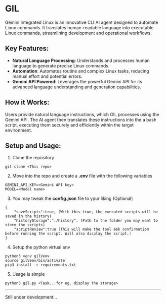 # GIL

Gemini Integrated Linux is an innovative CLI AI agent designed to automate Linux commands. It translates human-readable language into executable Linux commands, streamlining development and operational workflows.

## Key Features:
- **Natural Language Processing**: Understands and processes human language to generate precise Linux commands.
- **Automation**: Automates routine and complex Linux tasks, reducing manual effort and potential errors.
- **Gemini API Powered**: Leverages the powerful Gemini API for its advanced language understanding and generation capabilities.

## How it Works:
Users provide natural language instructions, which GIL processes using the Gemini API. The AI agent then translates these instructions into the a bash script, executing them securely and efficiently within the target environment.

## Setup and Usage:

1. Clone the repository
```
git clone <This repo>
```
2. Move into the repo and create a **.env** file with the following variables
```
GEMINI_API_KEY=<Gemini API key>
MODEL=<Model name>
``` 
3. You may tweak the **config.json** file to ypur liking (Optional)
```
{
    "saveScripts":true, (With this true, the executed scripts will be saved in the history)
    "historyStorage":"./history", (Path to the folder you may want to store the scripts)
    "scriptReview":true (This will make the tool ask confirmation before running the script. Will also display the script.)
}

```
4. Setup the python virtual env
```
python3 venv gilVenv
source gilVenv/bin/activate
pip3 install -r requirements.txt
```
5. Usage is simple
```
python3 gil.py <Task...for eg. display the storage>
```

---
Still under development...